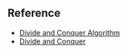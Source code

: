 ## Reference
* [Divide and Conquer Algorithm](https://www.geeksforgeeks.org/divide-and-conquer-algorithm-introduction/)
* [Divide and Conquer](https://www.tutorialspoint.com/data_structures_algorithms/divide_and_conquer.htm)